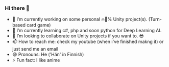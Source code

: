 ### Hi there 👋

<!--
**JerePystynen/JerePystynen** is a ✨ _special_ ✨ repository because its `README.md` (this file) appears on your GitHub profile.
-->

- 🔭 I’m currently working on some personal 🔥💯% Unity project(s). (Turn-based card game)
- 🌱 I’m currently learning c#, php and soon python for Deep Learning AI.
- 👯 I’m looking to collaborate on Unity projects if you want to. 😎
- 📫 How to reach me: check my youtube (when i've finished makng it) or just send me an email
- 😄 Pronouns: He ('Hän' in Finnish)
- ⚡ Fun fact: I like anime
